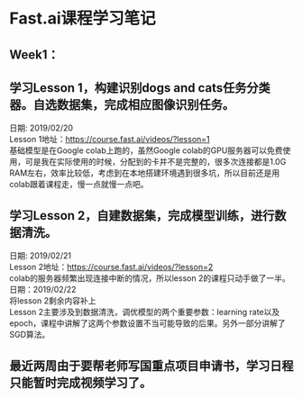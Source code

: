 # Fast.ai课程学习笔记
## Week1：
## 学习Lesson 1，构建识别dogs and cats任务分类器。自选数据集，完成相应图像识别任务。
日期: 2019/02/20  
Lesson 1地址：https://course.fast.ai/videos/?lesson=1  
基础模型是在Google colab上跑的，虽然Google colab的GPU服务器可以免费使用，可是我在实际使用的时候，分配到的卡并不是完整的，很多次连接都是1.0G RAM左右，效率比较低，考虑到在本地搭建环境遇到很多坑，所以目前还是用colab跟着课程走，慢一点就慢一点吧。  
## 学习Lesson 2，自建数据集，完成模型训练，进行数据清洗。
日期: 2019/02/21  
Lesson 2地址：https://course.fast.ai/videos/?lesson=2  
colab的服务器频繁出现连接中断的情况，所以lesson 2的课程只动手做了一半。
日期：2019/02/22  
将lesson 2剩余内容补上  
Lesson 2主要涉及到数据清洗，调优模型的两个重要参数：learning rate以及epoch，课程中讲解了这两个参数设置不当可能导致的后果。另外一部分讲解了SGD算法。
## 最近两周由于要帮老师写国重点项目申请书，学习日程只能暂时完成视频学习了。
